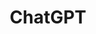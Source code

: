 ---
layout: page
title: ChatGPT
description: A simple ChatGPT API
img: assets/img/ChatGPT_logo.png
importance: 2
category: work
redirect: http://namphuongtran9196.dtftech.net:41296
---